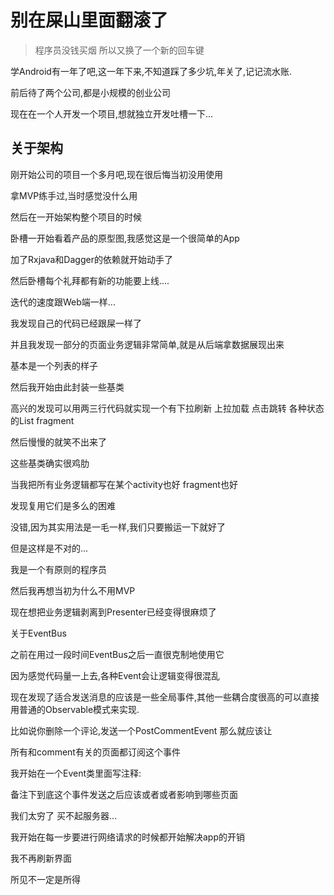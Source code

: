 # 别在屎山里面翻滚了

> 程序员没钱买烟 所以又换了一个新的回车键      



学Android有一年了吧,这一年下来,不知道踩了多少坑,年关了,记记流水账.

前后待了两个公司,都是小规模的创业公司

现在在一个人开发一个项目,想就独立开发吐槽一下...

## 关于架构

刚开始公司的项目一个多月吧,现在很后悔当初没用使用

拿MVP练手过,当时感觉没什么用

然后在一开始架构整个项目的时候

卧槽一开始看着产品的原型图,我感觉这是一个很简单的App

加了Rxjava和Dagger的依赖就开始动手了

然后卧槽每个礼拜都有新的功能要上线....

迭代的速度跟Web端一样...

我发现自己的代码已经跟屎一样了



并且我发现一部分的页面业务逻辑非常简单,就是从后端拿数据展现出来

基本是一个列表的样子

然后我开始由此封装一些基类

高兴的发现可以用两三行代码就实现一个有下拉刷新 上拉加载 点击跳转 各种状态的List fragment

然后慢慢的就笑不出来了

这些基类确实很鸡肋

当我把所有业务逻辑都写在某个activity也好 fragment也好 

发现复用它们是多么的困难

没错,因为其实用法是一毛一样,我们只要搬运一下就好了

但是这样是不对的...

我是一个有原则的程序员

然后我再想当初为什么不用MVP

现在想把业务逻辑剥离到Presenter已经变得很麻烦了





关于EventBus

之前在用过一段时间EventBus之后一直很克制地使用它

因为感觉代码量一上去,各种Event会让逻辑变得很混乱

现在发现了适合发送消息的应该是一些全局事件,其他一些耦合度很高的可以直接用普通的Observable模式来实现.



比如说你删除一个评论,发送一个PostCommentEvent 那么就应该让

所有和comment有关的页面都订阅这个事件

我开始在一个Event类里面写注释:

备注下到底这个事件发送之后应该或者或者影响到哪些页面





我们太穷了 买不起服务器...

我开始在每一步要进行网络请求的时候都开始解决app的开销

我不再刷新界面

所见不一定是所得









